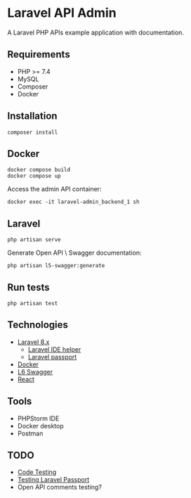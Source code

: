 # Laravel API Admin

A Laravel PHP APIs example application with documentation.

## Requirements

- PHP >= 7.4
- MySQL
- Composer
- Docker

## Installation

    composer install
    
## Docker

    docker compose build
    docker compose up

Access the admin API container:

    docker exec -it laravel-admin_backend_1 sh

## Laravel

    php artisan serve

Generate Open API \ Swagger documentation:

    php artisan l5-swagger:generate
    
## Run tests

    php artisan test

## Technologies

- [Laravel 8.x](https://laravel.com/)
    - [Laravel IDE helper](https://github.com/barryvdh/laravel-ide-helper)
    - [Laravel passport](https://laravel.com/docs/8.x/passport)
- [Docker](https://www.docker.com/)
- [L6 Swagger](https://github.com/DarkaOnLine/L5-Swagger)
- [React](https://en.reactjs.org/)

## Tools

- PHPStorm IDE
- Docker desktop
- Postman

## TODO

- [Code Testing](https://laravel.com/docs/8.x/http-tests)
- [Testing Laravel Passport](https://laravel.com/docs/8.x/passport#testing)
- Open API comments testing?
